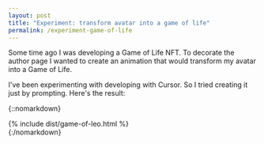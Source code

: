 ```yaml
---
layout: post
title: "Experiment: transform avatar into a game of life"
permalink: /experiment-game-of-life
---
```


Some time ago I was developing a Game of Life NFT. To decorate the author page I wanted to create an animation that would transform my avatar into a Game of Life.

I've been experimenting with developing with Cursor. So I tried creating it just by prompting. Here's the result:

{::nomarkdown}

<div class="full-bleed">
{% include dist/game-of-leo.html %}
</div>
{:/nomarkdown}
